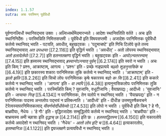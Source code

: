 ```yaml
---
index: 1.1.57
sutra: अचः परस्मिन् पूर्वविधौ

---
```

पूर्वणानल्विधौ स्थानिवद्भाव उक्तः । अल्विध्यर्थमिदमारभ्यते । आदेशः स्थानिवतिति वर्तते । अचः इति स्थानिनिर्देशः । परस्मिन्निति निमित्तसप्तमी । पूर्वविधौ इति विषयसप्तमी । अजादेशः परनिमित्तकः पूर्वविधौ कर्तव्ये स्थानिवद् भवति - पटयति, अवधीत्, बहुखट्वकः । 'पटुमाचष्टे' इति णिचि टिलोपे कृते तस्य स्थानिवद्भावात्  _अत उपधायाः_ [[7.2.116]] इति वृद्धिर्न भवति । 'अवधीत्' - अतो लोपस्य स्थानिवद्भावात्  _अतो हलादेर्लघोः_ [[7.2.7]] इति हलन्तलक्षणा वृद्धिर्न भवति । बहुखट्वकः इति - _आपोऽन्यतरस्याम्_ [[7.4.15]] इति ह्रस्वस्य स्थानिवद्भावाद् _ह्रस्वान्तेऽन्त्यात् पूर्वम्_ [[6.2.174]] इति स्वरो न भवति । अचः इति किम् ? प्रश्नः, आक्राष्टाम्, आगत्य । 'प्रश्नः' इति - प्रच्छेः नङ्प्रत्यये _च्छ्वोः शूडनुनासिके च_ [[6.4.19]] इति छकारस्य शकारः परनिमित्तकः तुकि कर्तव्ये न स्थानिवद् भवति । 'आक्राष्टाम्' इति - _झलो झलि_ [[8.2.26]] इति सिचो लोपः परनिमित्तकः कृषेः षकारस्य _षढोः कः सि_ [[8.2.41]] इति ककारे कर्तव्ये न स्थानिवद् भवति । 'आगत्य' इति - _वा ल्यपि_ [[6.4.38]] इत्यनुनासिकलोपः परनिमित्तकः तुकि कर्तव्ये न स्थानिवद् भवति । परस्मिन्निति किम् ? युवजानिः, वधूटीजानिः ; वैयाघ्रपद्यः ; आदीध्ये । 'युवजानिः' इति - _जायायाः निङ्_ [[5.4.134]] न परनिमित्तकः, तेन यलोपे न स्थानिवद् भवति । 'वैयाघ्रपद्यः' इति - न परनिमित्तकः पादस्य अन्तलोपः पद्भावं न प्रतिबध्नाति । 'आदीध्ये' इति - दीधीङ उत्तमपुरुषैकवचने टेरेत्वस्यापरनिमित्तकत्वाद् _यीवर्णयोर्दीधीवेव्योः_ [[7.4.53]] इति लोपो न भवति । पूर्वविधौ इति किम् ? हे गौः, बाभ्रवीयाः, नैधेयः । 'हे गौः' इति - वृद्धिरजादेशः सम्बुद्धिलोपे कर्तव्ये न स्थानिवद् भवति । 'बाभ्रवीयाः' इति - बाभ्रव्यस्य अमी च्छात्राः इति _वृद्धाच् छः_ [[4.2.114]] इति छः । _हलस्तद्धितस्य_ [[6.4.150]] इति यकारलोपे कर्तव्ये अवादेशो न स्थानिवद् भवति । 'नैधेयः' -  _आतो लोप इटि च_ [[6.4.64]] इत्याकारलोपः, _इतश्चानिञः_ [[4.1.122]] इति द्व्यज्लक्षणे प्रत्ययविधौ न स्थानिवद् भवति ॥